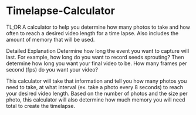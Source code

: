 # Timelapse-Calculator
TL;DR
A calculator to help you determine how many photos to take and how often to reach a desired video length for a time lapse.
Also includes the amount of memory that will be used.

Detailed Explanation
Determine how long the event you want to capture will last. For example, how long do you want to record seeds sprouting?
Then determine how long you want your final video to be.
How many frames per second (fps) do you want your video?

This calculator will take that information and tell you how many photos you need to take,
at what interval (ex. take a photo every 8 seconds) to reach your desired video length. 
Based on the number of photos and the size per photo,
this calculator will also determine how much memory you will need total to create the timelapse.
